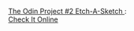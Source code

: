 
 

<a href="http://www.theodinproject.com/web-development-101/javascript-and-jquery"> The Odin Project #2 Etch-A-Sketch </a>: 
<br>
<a href="http://htmlpreview.github.io/?https://github.com/grzegorzzajac1989/theOdinProject/blob/master/sketch/index.html"> Check It Online </a>
